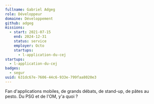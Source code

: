 ```yaml
---
fullname: Gabriel Adgeg
role: Développeur
domaine: Développement
github: adgeg
missions:
  - start: 2021-07-15
    end: 2024-12-31
    status: service
    employer: Octo
    startups:
      - l-application-du-cej
startups:
  - l-application-du-cej
badges:
  - segur
uuid: 631dc67e-7606-44c6-933e-799faa8020e3
---
```

Fan d'applications mobiles, de grands débats, de stand-up, de pâtes au pesto. Du PSG et de l'OM, y'a quoi ?
